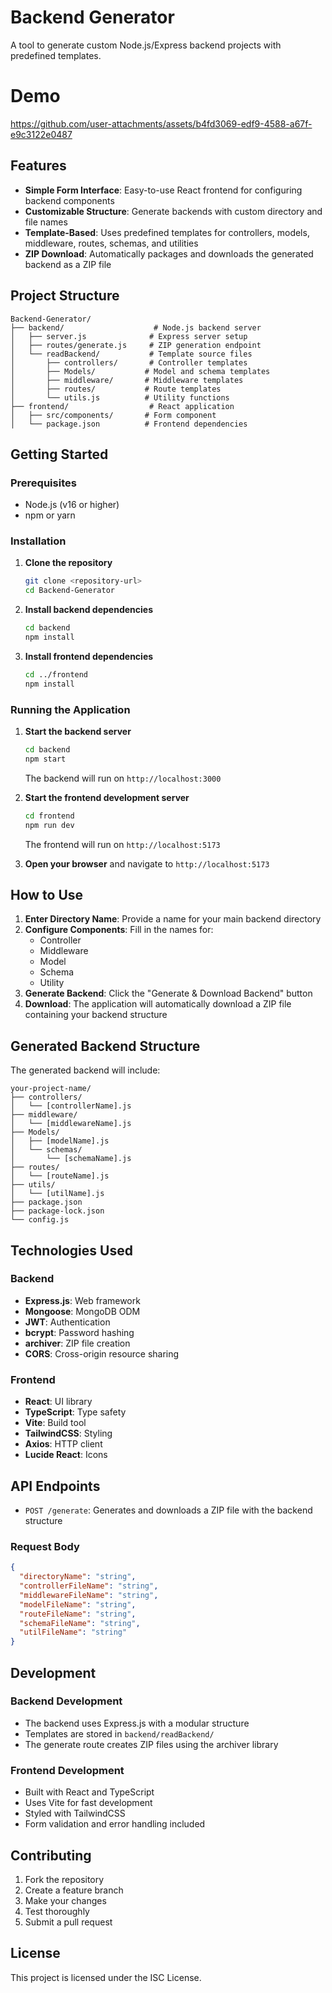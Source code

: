 # Backend Generator

A tool to generate custom Node.js/Express backend projects with predefined templates.

# Demo

https://github.com/user-attachments/assets/b4fd3069-edf9-4588-a67f-e9c3122e0487


## Features

- **Simple Form Interface**: Easy-to-use React frontend for configuring backend components
- **Customizable Structure**: Generate backends with custom directory and file names
- **Template-Based**: Uses predefined templates for controllers, models, middleware, routes, schemas, and utilities
- **ZIP Download**: Automatically packages and downloads the generated backend as a ZIP file

## Project Structure

```
Backend-Generator/
├── backend/                    # Node.js backend server
│   ├── server.js              # Express server setup
│   ├── routes/generate.js     # ZIP generation endpoint
│   └── readBackend/           # Template source files
│       ├── controllers/       # Controller templates
│       ├── Models/           # Model and schema templates
│       ├── middleware/       # Middleware templates
│       ├── routes/           # Route templates
│       └── utils.js          # Utility functions
├── frontend/                  # React application
│   ├── src/components/       # Form component
│   └── package.json          # Frontend dependencies
```

## Getting Started

### Prerequisites

- Node.js (v16 or higher)
- npm or yarn

### Installation

1. **Clone the repository**

   ```bash
   git clone <repository-url>
   cd Backend-Generator
   ```

2. **Install backend dependencies**

   ```bash
   cd backend
   npm install
   ```

3. **Install frontend dependencies**
   ```bash
   cd ../frontend
   npm install
   ```

### Running the Application

1. **Start the backend server**

   ```bash
   cd backend
   npm start
   ```

   The backend will run on `http://localhost:3000`

2. **Start the frontend development server**

   ```bash
   cd frontend
   npm run dev
   ```

   The frontend will run on `http://localhost:5173`

3. **Open your browser** and navigate to `http://localhost:5173`

## How to Use

1. **Enter Directory Name**: Provide a name for your main backend directory
2. **Configure Components**: Fill in the names for:
   - Controller
   - Middleware
   - Model
   - Schema
   - Utility
3. **Generate Backend**: Click the "Generate & Download Backend" button
4. **Download**: The application will automatically download a ZIP file containing your backend structure

## Generated Backend Structure

The generated backend will include:

```
your-project-name/
├── controllers/
│   └── [controllerName].js
├── middleware/
│   └── [middlewareName].js
├── Models/
│   ├── [modelName].js
│   └── schemas/
│       └── [schemaName].js
├── routes/
│   └── [routeName].js
├── utils/
│   └── [utilName].js
├── package.json
├── package-lock.json
└── config.js
```

## Technologies Used

### Backend

- **Express.js**: Web framework
- **Mongoose**: MongoDB ODM
- **JWT**: Authentication
- **bcrypt**: Password hashing
- **archiver**: ZIP file creation
- **CORS**: Cross-origin resource sharing

### Frontend

- **React**: UI library
- **TypeScript**: Type safety
- **Vite**: Build tool
- **TailwindCSS**: Styling
- **Axios**: HTTP client
- **Lucide React**: Icons

## API Endpoints

- `POST /generate`: Generates and downloads a ZIP file with the backend structure

### Request Body

```json
{
  "directoryName": "string",
  "controllerFileName": "string",
  "middlewareFileName": "string",
  "modelFileName": "string",
  "routeFileName": "string",
  "schemaFileName": "string",
  "utilFileName": "string"
}
```

## Development

### Backend Development

- The backend uses Express.js with a modular structure
- Templates are stored in `backend/readBackend/`
- The generate route creates ZIP files using the archiver library

### Frontend Development

- Built with React and TypeScript
- Uses Vite for fast development
- Styled with TailwindCSS
- Form validation and error handling included

## Contributing

1. Fork the repository
2. Create a feature branch
3. Make your changes
4. Test thoroughly
5. Submit a pull request

## License

This project is licensed under the ISC License.
